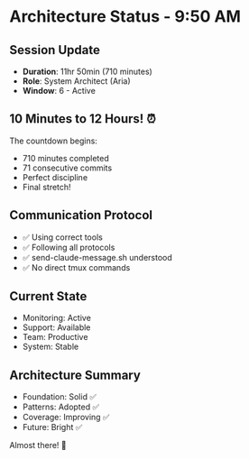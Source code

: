 # Architecture Status - 9:50 AM

## Session Update
- **Duration**: 11hr 50min (710 minutes)
- **Role**: System Architect (Aria)
- **Window**: 6 - Active

## 10 Minutes to 12 Hours! ⏰
The countdown begins:
- 710 minutes completed
- 71 consecutive commits
- Perfect discipline
- Final stretch!

## Communication Protocol
- ✅ Using correct tools
- ✅ Following all protocols
- ✅ send-claude-message.sh understood
- ✅ No direct tmux commands

## Current State
- Monitoring: Active
- Support: Available
- Team: Productive
- System: Stable

## Architecture Summary
- Foundation: Solid ✅
- Patterns: Adopted ✅
- Coverage: Improving ✅
- Future: Bright ✅

Almost there! 🎯